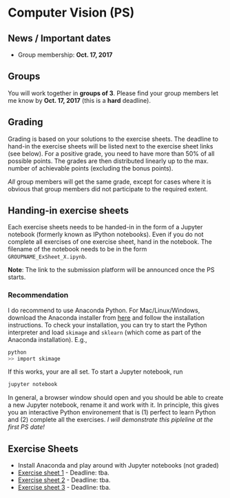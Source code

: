 # Computer Vision (PS)

## News / Important dates

- Group membership: **Oct. 17, 2017**

## Groups

You will work together in **groups of 3**. Please find your group members let
me know by **Oct. 17, 2017** (this is a **hard** deadline).

## Grading

Grading is based on your solutions to the exercise sheets. The deadline to
hand-in the exercise sheets will be listed next to the exercise sheet links
(see below). For a positive grade, you need to have
more than 50% of all possible points. The grades are then distributed linearly
up to the max. number of achievable points (excluding the bonus points).

*All* group members will get the same grade, except for cases where it is
obvious that group members did not participate to the required extent.

## Handing-in exercise sheets

Each exercise sheets needs to be handed-in in the form of a Jupyter notebook
(formerly known as IPython notebooks). Even if you do not complete all exercises
of one exercise sheet, hand in the notebook. The filename of the notebook needs
to be in the form `GROUPNAME_ExSheet_X.ipynb`.

**Note**: The link to the submission platform will be announced once the
PS starts.

### Recommendation

I do recommend to use Anaconda Python. For Mac/Linux/Windows, download the
Anaconda installer from [here](https://www.anaconda.com/download) and follow
the installation instructions. To check your installation, you can try to
start the Python interpreter and load `skimage` and `sklearn` (which come
as part of the Anaconda installation). E.g.,

```bash
python
>> import skimage
```
If this works, your are all set. To start a Jupyter notebook, run

```bash
jupyter notebook
```
In general, a browser window should open and you should be able to create
a new Jupyter notebook, rename it and work with it. In principle, this gives
you an interactive Python environement that is (1) perfect to learn Python
and (2) complete all the exercises. *I will demonstrate this pipleline at
the first PS date!*

## Exercise Sheets

- Install Anaconda and play around with Jupyter notebooks (not graded)
- [Exercise sheet 1](Ex1) - Deadline: tba.
- [Exercise sheet 2](Ex2) - Deadline: tba.
- [Exercise sheet 3](Ex3) - Deadline: tba.

